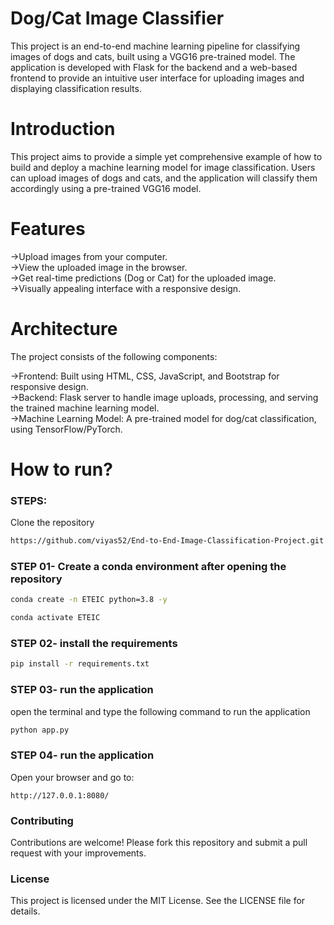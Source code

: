 # Dog/Cat Image Classifier 

This project is an end-to-end machine learning pipeline for classifying images of dogs and cats, built using a VGG16 pre-trained model. The application is developed with Flask for the backend and a web-based frontend to provide an intuitive user interface for uploading images and displaying classification results.

# Introduction
This project aims to provide a simple yet comprehensive example of how to build and deploy a machine learning model for image classification. Users can upload images of dogs and cats, and the application will classify them accordingly using a pre-trained VGG16 model.

# Features
->Upload images from your computer.  
->View the uploaded image in the browser.  
->Get real-time predictions (Dog or Cat) for the uploaded image.  
->Visually appealing interface with a responsive design.  

# Architecture
The project consists of the following components:

->Frontend: Built using HTML, CSS, JavaScript, and Bootstrap for responsive design.  
->Backend: Flask server to handle image uploads, processing, and serving the trained machine learning model.  
->Machine Learning Model: A pre-trained model for dog/cat classification, using TensorFlow/PyTorch.  

# How to run?
### STEPS:

Clone the repository

```bash
https://github.com/viyas52/End-to-End-Image-Classification-Project.git
```

### STEP 01- Create a conda environment after opening the repository

```bash
conda create -n ETEIC python=3.8 -y
```

```bash
conda activate ETEIC
```

### STEP 02- install the requirements
```bash
pip install -r requirements.txt
```

### STEP 03- run the application
open the terminal and type the following command to run the application

```bash
python app.py
```

### STEP 04- run the application
Open your browser and go to:
```arduino
http://127.0.0.1:8080/
```

### Contributing
Contributions are welcome! Please fork this repository and submit a pull request with your improvements.

### License
This project is licensed under the MIT License. See the LICENSE file for details.

